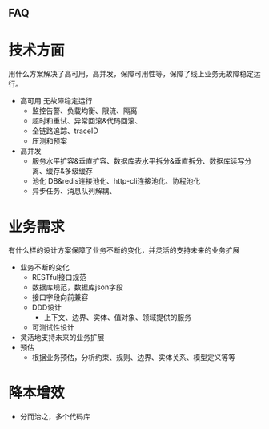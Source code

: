 FAQ
---
# 技术方面
用什么方案解决了高可用，高并发，保障可用性等，保障了线上业务无故障稳定运行。
+ 高可用 无故障稳定运行
	+ 监控告警、负载均衡、限流、隔离
	+ 超时和重试、异常回滚&代码回滚、
	+ 全链路追踪、traceID
	+ 压测和预案
+ 高并发
	+ 服务水平扩容&垂直扩容、数据库表水平拆分&垂直拆分、数据库读写分离、缓存&多级缓存
	+ 池化 DB&redis连接池化、http-cli连接池化、协程池化
	+ 异步任务、消息队列解耦、

# 业务需求
有什么样的设计方案保障了业务不断的变化，并灵活的支持未来的业务扩展
+ 业务不断的变化
	+ RESTful接口规范
	+ 数据库规范，数据库json字段
	+ 接口字段向前兼容
	+ DDD设计
		+ 上下文、边界、实体、值对象、领域提供的服务
	+ 可测试性设计
+ 灵活地支持未来的业务扩展
+ 预估
	+ 根据业务预估，分析约束、规则、边界、实体关系、模型定义等等

# 降本增效
+ 分而治之，多个代码库